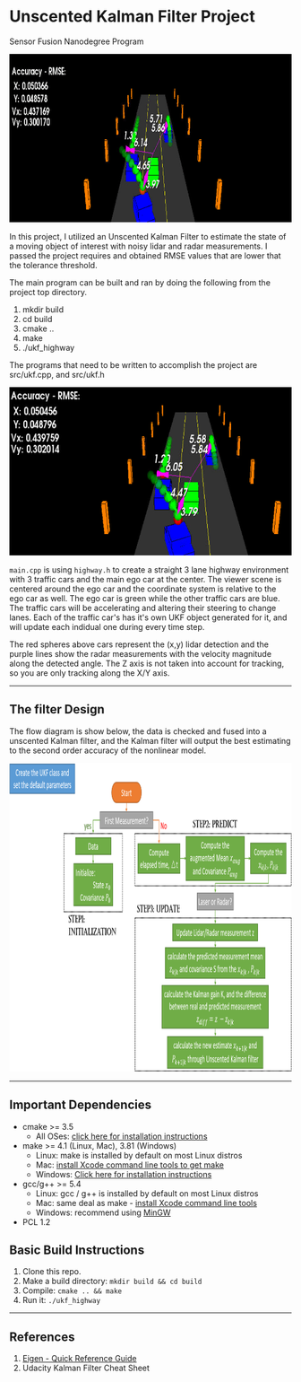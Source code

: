 # Unscented Kalman Filter Project
Sensor Fusion Nanodegree Program

<img src="media/ukf_highway_animation.gif" width="700" height="300" />

In this project, I utilized an Unscented Kalman Filter to estimate the state of a moving object of interest with noisy lidar and radar measurements. I passed the project requires and obtained RMSE values that are lower that the tolerance threshold. 

The main program can be built and ran by doing the following from the project top directory.

1. mkdir build
2. cd build
3. cmake ..
4. make
5. ./ukf_highway

The programs that need to be written to accomplish the project are src/ukf.cpp, and src/ukf.h

<img src="media/ukf_highway Image.png" width="700" height="300" />

`main.cpp` is using `highway.h` to create a straight 3 lane highway environment with 3 traffic cars and the main ego car at the center. 
The viewer scene is centered around the ego car and the coordinate system is relative to the ego car as well. The ego car is green while the 
other traffic cars are blue. The traffic cars will be accelerating and altering their steering to change lanes. Each of the traffic car's has
it's own UKF object generated for it, and will update each indidual one during every time step. 

The red spheres above cars represent the (x,y) lidar detection and the purple lines show the radar measurements with the velocity magnitude along the detected angle. The Z axis is not taken into account for tracking, so you are only tracking along the X/Y axis.

---

## The filter Design

The flow diagram is show below, the data is checked and fused into a unscented Kalman filter, and the Kalman filter will output the best estimating to the second order accuracy of the nonlinear model.

<img src="media/process diagram.png" width="1000" height="550" />

---

## Important Dependencies
* cmake >= 3.5
  * All OSes: [click here for installation instructions](https://cmake.org/install/)
* make >= 4.1 (Linux, Mac), 3.81 (Windows)
  * Linux: make is installed by default on most Linux distros
  * Mac: [install Xcode command line tools to get make](https://developer.apple.com/xcode/features/)
  * Windows: [Click here for installation instructions](http://gnuwin32.sourceforge.net/packages/make.htm)
* gcc/g++ >= 5.4
  * Linux: gcc / g++ is installed by default on most Linux distros
  * Mac: same deal as make - [install Xcode command line tools](https://developer.apple.com/xcode/features/)
  * Windows: recommend using [MinGW](http://www.mingw.org/)
 * PCL 1.2

## Basic Build Instructions

1. Clone this repo.
2. Make a build directory: `mkdir build && cd build`
3. Compile: `cmake .. && make`
4. Run it: `./ukf_highway`

---

## References

1. [Eigen - Quick Reference Guide](https://eigen.tuxfamily.org/dox/group__QuickRefPage.html)
2. Udacity Kalman Filter Cheat Sheet